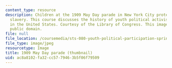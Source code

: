 ```yaml
---
content_type: resource
description: Children at the 1909 May Day parade in New York City protesting child
  slavery. This course discusses the history of youth political activism and participation
  in the United States. Courtesy of the Library of Congress. This image is in the
  public domain.
file: null
file_location: /coursemedia/sts-080-youth-political-participation-spring-2016/ac8a8102fa32cc5779463b5f06f79509_sts-080s16-th.jpg
file_type: image/jpeg
resourcetype: Image
title: 1909 May Day parade (thumbnail)
uid: ac8a8102-fa32-cc57-7946-3b5f06f79509
---
```

